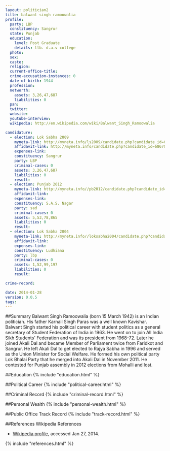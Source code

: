 ```yaml
---
layout: politician2
title: balwant singh ramoowalia
profile: 
  party: LBP
  constituency: Sangrur
  state: Punjab
  education: 
    level: Post Graduate
    details: llb. d.a.v college
  photo: 
  sex: 
  caste: 
  religion: 
  current-office-title: 
  crime-accusation-instances: 0
  date-of-birth: 1944
  profession: 
  networth: 
    assets: 3,26,47,687
    liabilities: 0
  pan: 
  twitter: 
  website: 
  youtube-interview: 
  wikipedia: http://en.wikipedia.com/wiki/Balwant_Singh_Ramoowalia

candidature: 
  - election: Lok Sabha 2009
    myneta-link: http://myneta.info/ls2009/candidate.php?candidate_id=6867
    affidavit-link: http://myneta.info/candidate.php?candidate_id=6867&scan=original
    expenses-link: 
    constituency: Sangrur 
    party: LBP
    criminal-cases: 0
    assets: 3,26,47,687
    liabilities: 0
    result:  
  - election: Punjab 2012
    myneta-link: http://myneta.info//pb2012/candidate.php?candidate_id=188
    affidavit-link: 
    expenses-link: 
    constituency: S.A.S. Nagar 
    party: sad
    criminal-cases: 0
    assets: 5,53,78,865
    liabilities: 0
    result:  
  - election: Lok Sabha 2004
    myneta-link: http://myneta.info//loksabha2004/candidate.php?candidate_id=3052
    affidavit-link: 
    expenses-link: 
    constituency: Ludhiana 
    party: lbp
    criminal-cases: 0
    assets: 1,52,99,197
    liabilities: 0
    result:  

crime-record: 

date: 2014-01-28
version: 0.0.5
tags: 
---
```

##Summary
Balwant Singh Ramoowalia (born 15 March 1942) is an Indian politician. His father Karnail Singh Paras was a well known Kavishar. Balwant Singh started his political career with student politics as a general secretary of Student Federation of India in 1963. He went on to join All India Sikh Students' Federation and was its president from 1968-72.  Later he joined Akali Dal and became Member of Parliament twice from Faridkot and Sangrur. He left Akali Dal to get elected to Rajya Sabha in 1996 and served as the Union Minister for Social Welfare. He formed his own political party Lok Bhalai Party that he merged into Akali Dal in November 2011. He contested for Punjab assembly in 2012 elections from Mohalli and lost.




##Education
{% include "education.html" %}


##Political Career
{% include "political-career.html" %}


##Criminal Record
{% include "criminal-record.html" %}


##Personal Wealth
{% include "personal-wealth.html" %}


##Public Office Track Record
{% include "track-record.html" %}


##References
Wikipedia References
- [Wikipedia profile]({{page.profile.wikipedia}}), accessed Jan 27, 2014.



{% include "references.html" %}